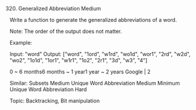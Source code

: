 320. Generalized Abbreviation
Medium

Write a function to generate the generalized abbreviations of a word. 

Note: The order of the output does not matter.

Example:

Input: "word"
Output:
["word", "1ord", "w1rd", "wo1d", "wor1", "2rd", "w2d", "wo2", "1o1d", "1or1", "w1r1", "1o2", "2r1", "3d", "w3", "4"]
 
0 ~ 6 months6 months ~ 1 year1 year ~ 2 years
Google | 2

Similar:
Subsets Medium
Unique Word Abbreviation Medium
Minimum Unique Word Abbreviation Hard

Topic: Backtracking, Bit manipulation
